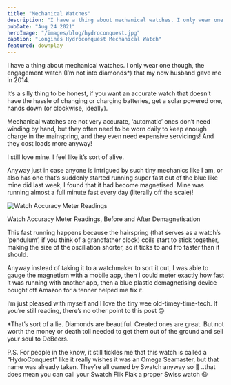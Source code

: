 ```yaml
---
title: "Mechanical Watches"
description: "I have a thing about mechanical watches. I only wear one though, the engagement watch that my now husband gave me in 2014."
pubDate: "Aug 24 2021"
heroImage: "/images/blog/hydroconquest.jpg"
caption: "Longines Hydroconquest Mechanical Watch"
featured: downplay
---
```


I have a thing about mechanical watches. I only wear one though, the engagement watch (I’m not into diamonds\*) that my now husband gave me in 2014.

It’s a silly thing to be honest, if you want an accurate watch that doesn’t have the hassle of changing or charging batteries, get a solar powered one, hands down (or clockwise, ideally).

Mechanical watches are not very accurate, ‘automatic’ ones don’t need winding by hand, but they often need to be worn daily to keep enough charge in the mainspring, and they even need expensive servicings! And they cost loads more anyway!

I still love mine. I feel like it’s sort of alive.

Anyway just in case anyone is intrigued by such tiny mechanics like I am, or also has one that’s suddenly started running super fast out of the blue like mine did last week, I found that it had become magnetised. Mine was running almost a full minute fast every day (literally off the scale)!

![Watch Accuracy Meter Readings](/images/blog/hydroconquesttoo.png)

<p class="caption">Watch Accuracy Meter Readings, Before and After Demagnetisation</p>

This fast running happens because the hairspring (that serves as a watch’s ‘pendulum’, if you think of a grandfather clock) coils start to stick together, making the size of the oscillation shorter, so it ticks to and fro faster than it should.

Anyway instead of taking it to a watchmaker to sort it out, I was able to gauge the magnetism with a mobile app, then I could meter exactly how fast it was running with another app, then a blue plastic demagnetising device bought off Amazon for a tenner helped me fix it.

I’m just pleased with myself and I love the tiny wee old-timey-time-tech. If you’re still reading, there’s no other point to this post 🙃

\*That’s sort of a lie. Diamonds are beautiful. Created ones are great. But not worth the money or death toll needed to get them out of the ground and sell your soul to DeBeers.

P.S. For people in the know, it still tickles me that this watch is called a “HydroConquest” like it really wishes it was an Omega Seamaster, but that name was already taken. They’re all owned by Swatch anyway so 🤷 ..that does mean you can call your Swatch Flik Flak a proper Swiss watch 😃

